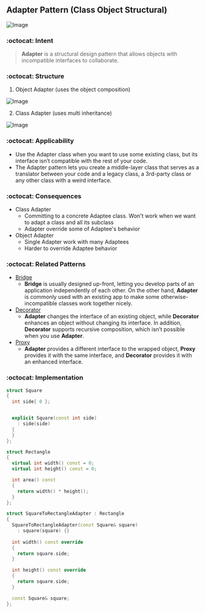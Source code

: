 ## Adapter Pattern (Class Object Structural)

![Image](https://refactoring.guru/images/patterns/content/adapter/adapter-en.png)

### :octocat: Intent

>**Adapter** is a structural design pattern that allows objects with incompatible interfaces to collaborate.

### :octocat: Structure
1. Object Adapter (uses the object composition)

![Image](https://refactoring.guru/images/patterns/diagrams/adapter/structure-object-adapter.png)

2. Class Adapter (uses multi inheritance)

![Image](https://refactoring.guru/images/patterns/diagrams/adapter/structure-class-adapter.png)

### :octocat: Applicability 
- Use the Adapter class when you want to use some existing class, but its interface isn’t compatible with the rest of your code.
- The Adapter pattern lets you create a middle-layer class that serves as a translator between your code and a legacy class, a 3rd-party class or any other class with a weird interface.

### :octocat: Consequences
- Class Adapter 
    - Committing to a concrete Adaptee class. Won't work when we want to adapt a class and all its subclass
    - Adapter override some of Adaptee's behavior
- Object Adapter
    - Single Adapter work with many Adaptees
    - Harder to override Adaptee behavior

### :octocat: Related Patterns
- [Bridge](https://github.com/armleung/udemy-design-pattern/tree/master/Bridge)
    - **Bridge** is usually designed up-front, letting you develop parts of an application independently of each other. On the other hand, **Adapter** is commonly used with an existing app to make some otherwise-incompatible classes work together nicely.
- [Decorator](https://github.com/armleung/udemy-design-pattern/tree/master/Decorator)
    - **Adapter** changes the interface of an existing object, while **Decorator** enhances an object without changing its interface. In addition, **Decorator** supports recursive composition, which isn’t possible when you use **Adapter**.
- [Proxy](https://github.com/armleung/udemy-design-pattern/tree/master/Proxy)
    - **Adapter** provides a different interface to the wrapped object, **Proxy** provides it with the same interface, and **Decorator** provides it with an enhanced interface.

### :octocat: Implementation
```cpp
struct Square
{
  int side{ 0 };


  explicit Square(const int side)
    : side(side)
  {
  }
};

struct Rectangle
{
  virtual int width() const = 0;
  virtual int height() const = 0;

  int area() const
  {
    return width() * height();
  }
};

struct SquareToRectangleAdapter : Rectangle
{
  SquareToRectangleAdapter(const Square& square)
    : square(square) {}
  
  int width() const override
  {
    return square.side;
  }

  int height() const override
  {
    return square.side;
  }

  const Square& square;
};
```